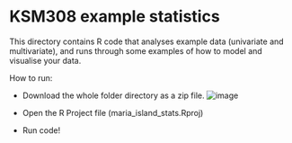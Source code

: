 # KSM308 example statistics
This directory contains R code that analyses example data (univariate and multivariate), and runs through some examples of how to model and visualise your data.

How to run: 

- Download the whole folder directory as a zip file.
![image](https://github.com/FreddieJH/maria_island_stats/assets/30920629/47b436a8-5a26-4a76-bb3a-4a160002feae)

- Open the R Project file (maria_island_stats.Rproj)

- Run code!
